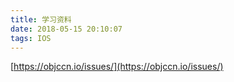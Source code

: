 ```yaml
---
title: 学习资料
date: 2018-05-15 20:10:07
tags: IOS
---
```


[https://objccn.io/issues/](https://objccn.io/issues/)